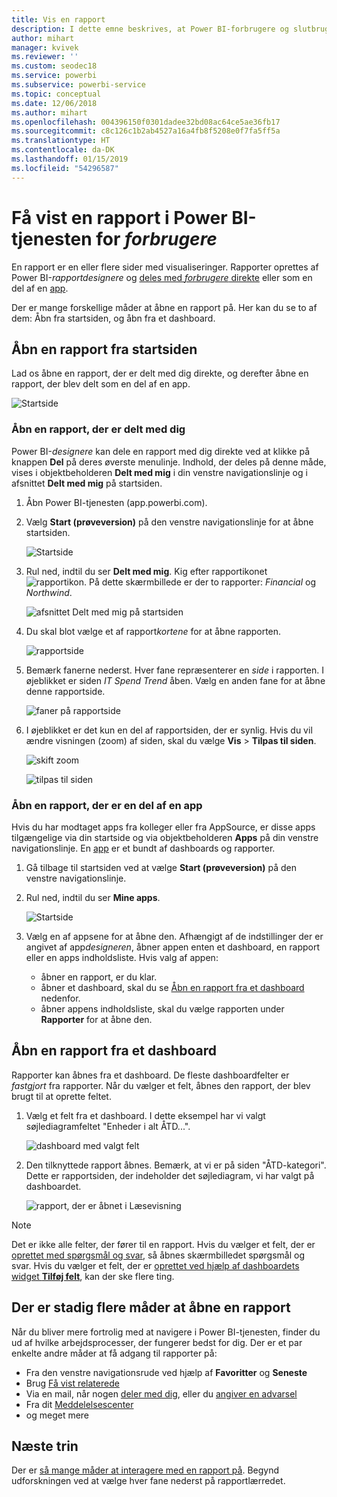 ```yaml
---
title: Vis en rapport
description: I dette emne beskrives, at Power BI-forbrugere og slutbrugere var nødt til at åbne og få vist en Power BI-rapport.
author: mihart
manager: kvivek
ms.reviewer: ''
ms.custom: seodec18
ms.service: powerbi
ms.subservice: powerbi-service
ms.topic: conceptual
ms.date: 12/06/2018
ms.author: mihart
ms.openlocfilehash: 004396150f0301dadee32bd08ac64ce5ae36fb17
ms.sourcegitcommit: c8c126c1b2ab4527a16a4fb8f5208e0f7fa5ff5a
ms.translationtype: HT
ms.contentlocale: da-DK
ms.lasthandoff: 01/15/2019
ms.locfileid: "54296587"
---
```

# <a name="view-a-report-in-power-bi-service-for-consumers"></a>Få vist en rapport i Power BI-tjenesten for *forbrugere*
En rapport er en eller flere sider med visualiseringer. Rapporter oprettes af Power BI-*rapportdesignere* og [deles med *forbrugere* direkte](end-user-shared-with-me.md) eller som en del af en [app](end-user-apps.md). 

Der er mange forskellige måder at åbne en rapport på. Her kan du se to af dem: Åbn fra startsiden, og åbn fra et dashboard. 

<!-- add art-->


## <a name="open-a-report-from-your-home-page"></a>Åbn en rapport fra startsiden
Lad os åbne en rapport, der er delt med dig direkte, og derefter åbne en rapport, der blev delt som en del af en app.

   ![Startside](./media/end-user-report-open/power-bi-home.png)

### <a name="open-a-report-that-has-been-shared-with-you"></a>Åbn en rapport, der er delt med dig
Power BI-*designere* kan dele en rapport med dig direkte ved at klikke på knappen **Del** på deres øverste menulinje. Indhold, der deles på denne måde, vises i objektbeholderen **Delt med mig** i din venstre navigationslinje og i afsnittet **Delt med mig** på startsiden.

1. Åbn Power BI-tjenesten (app.powerbi.com).

2. Vælg **Start (prøveversion)** på den venstre navigationslinje for at åbne startsiden.  

   ![Startside](./media/end-user-report-open/power-bi-select-home.png)
   
3. Rul ned, indtil du ser **Delt med mig**. Kig efter rapportikonet ![rapportikon](./media/end-user-report-open/power-bi-report-icon.png). På dette skærmbillede er der to rapporter: *Financial* og *Northwind*. 
   
   ![afsnittet Delt med mig på startsiden](./media/end-user-report-open/power-bi-shared.png)

4. Du skal blot vælge et af rapport*kortene* for at åbne rapporten.

   ![rapportside](./media/end-user-report-open/power-bi-report1.png)

5. Bemærk fanerne nederst. Hver fane repræsenterer en *side* i rapporten. I øjeblikket er siden *IT Spend Trend* åben. Vælg en anden fane for at åbne denne rapportside. 

   ![faner på rapportside](./media/end-user-report-open/power-bi-tabs.png)

6. I øjeblikket er det kun en del af rapportsiden, der er synlig. Hvis du vil ændre visningen (zoom) af siden, skal du vælge **Vis** > **Tilpas til siden**.

   ![skift zoom](./media/end-user-report-open/power-bi-fit.png)

   ![tilpas til siden](./media/end-user-report-open/power-bi-report2.png)

### <a name="open-a-report-that-is-part-of-an-app"></a>Åbn en rapport, der er en del af en app
Hvis du har modtaget apps fra kolleger eller fra AppSource, er disse apps tilgængelige via din startside og via objektbeholderen **Apps** på din venstre navigationslinje. En [app](end-user-apps.md) er et bundt af dashboards og rapporter.

1. Gå tilbage til startsiden ved at vælge **Start (prøveversion)** på den venstre navigationslinje.

7. Rul ned, indtil du ser **Mine apps**.

   ![Startside](./media/end-user-report-open/power-bi-my-apps.png)

8. Vælg en af appsene for at åbne den. Afhængigt af de indstillinger der er angivet af app*designeren*, åbner appen enten et dashboard, en rapport eller en apps indholdsliste. Hvis valg af appen:
    - åbner en rapport, er du klar.
    - åbner et dashboard, skal du se [Åbn en rapport fra et dashboard](#Open-a-report-from-a-dashboard) nedenfor.
    - åbner appens indholdsliste, skal du vælge rapporten under **Rapporter** for at åbne den.


## <a name="open-a-report-from-a-dashboard"></a>Åbn en rapport fra et dashboard
Rapporter kan åbnes fra et dashboard. De fleste dashboardfelter er *fastgjort* fra rapporter. Når du vælger et felt, åbnes den rapport, der blev brugt til at oprette feltet. 

1. Vælg et felt fra et dashboard. I dette eksempel har vi valgt søjlediagramfeltet "Enheder i alt ÅTD...".

    ![dashboard med valgt felt](./media/end-user-report-open/power-bi-dashboard.png)

2.  Den tilknyttede rapport åbnes. Bemærk, at vi er på siden "ÅTD-kategori". Dette er rapportsiden, der indeholder det søjlediagram, vi har valgt på dashboardet.

    ![rapport, der er åbnet i Læsevisning](./media/end-user-report-open/power-bi-report-new.png)

> [!NOTE]
> Det er ikke alle felter, der fører til en rapport. Hvis du vælger et felt, der er [oprettet med spørgsmål og svar](end-user-q-and-a.md), så åbnes skærmbilledet spørgsmål og svar. Hvis du vælger et felt, der er [oprettet ved hjælp af dashboardets widget **Tilføj felt**](../service-dashboard-add-widget.md), kan der ske flere ting.  


##  <a name="still-more-ways-to-open-a-report"></a>Der er stadig flere måder at åbne en rapport
Når du bliver mere fortrolig med at navigere i Power BI-tjenesten, finder du ud af hvilke arbejdsprocesser, der fungerer bedst for dig. Der er et par enkelte andre måder at få adgang til rapporter på:
- Fra den venstre navigationsrude ved hjælp af **Favoritter** og **Seneste**    
- Brug [Få vist relaterede](end-user-related.md)    
- Via en mail, når nogen [deler med dig](../service-share-reports.md), eller du [angiver en advarsel](end-user-alerts.md)    
- Fra dit [Meddelelsescenter](end-user-notification-center.md)    
- og meget mere

## <a name="next-steps"></a>Næste trin
Der er [så mange måder at interagere med en rapport på](end-user-reading-view.md).  Begynd udforskningen ved at vælge hver fane nederst på rapportlærredet.

